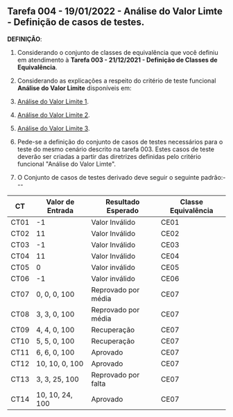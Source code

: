 ## Tarefa 004 - 19/01/2022 - Análise do Valor Limte - Definição de casos de testes.

**DEFINIÇÃO**:

1. Considerando o conjunto de classes de equivalência que você definiu em atendimento à **Tarefa 003 - 21/12/2021 - Definição de Classes de Equivalência**.

2. Considerando as explicações a respeito do critério de teste funcional **Análise do Valor Limite** disponíveis em:

3. [Análise do Valor Limite 1](https://viniciuspessoni.com/2020/03/15/analise-do-valor-limite/).

4. [Análise do Valor Limite 2](https://www.youtube.com/watch?v=EQU5ODvmwzs).

5. [Análise do Valor Limite 3](https://www.youtube.com/watch?v=jX7uyaTAn-k).

6. Pede-se a definição do conjunto de casos de testes necessários para o teste do mesmo cenário descrito na tarefa 003. Estes casos de teste deverão ser criadas a partir das diretrizes definidas pelo critério funcional "Análise do Valor Limte".

7. O Conjunto de casos de testes derivado deve seguir o seguinte padrão:---

| CT   | Valor de Entrada | Resultado Esperado  | Classe Equivalência |
| ---- | ---------------- | ------------------- | ------------------- |
| CT01 | -1               | Valor Inválido      | CE01                |
| CT02 | 11               | Valor Inválido      | CE02                |
| CT03 | -1               | Valor Inválido      | CE03                |
| CT04 | 11               | Valor Inválido      | CE04                |
| CT05 | 0                | Valor inválido      | CE05                |
| CT06 | -1               | Valor inválido      | CE06                |
| CT07 | 0, 0, 0, 100     | Reprovado por média | CE07                |
| CT08 | 3, 3, 0, 100     | Reprovado por média | CE07                |
| CT09 | 4, 4, 0, 100     | Recuperação         | CE07                |
| CT10 | 5, 5, 0, 100     | Recuperação         | CE07                |
| CT11 | 6, 6, 0, 100     | Aprovado            | CE07                |
| CT12 | 10, 10, 0, 100   | Aprovado            | CE07                |
| CT13 | 3, 3, 25, 100    | Reprovado por falta | CE07                |
| CT14 | 10, 10, 24, 100  | Aprovado            | CE07                |
